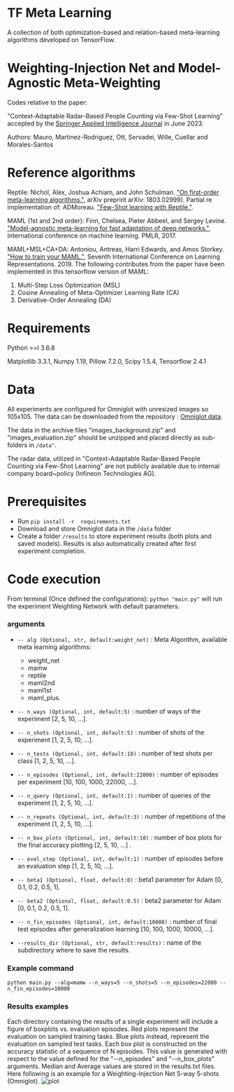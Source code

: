# TF Meta Learning

A collection of both optimization-based and relation-based meta-learning algorithms developed on TensorFlow.

# Weighting-Injection Net and Model-Agnostic Meta-Weighting

Codes relative to the paper:

"Context-Adaptable Radar-Based People Counting via Few-Shot Learning" accepted by the [Springer Applied Intelligence Journal](https://www.springer.com/journal/10489) in June 2023.

Authors: Mauro, Martinez-Rodriguez, Ott, Servadei, Wille, Cuellar and Morales-Santos

# Reference algorithms

Reptile:
Nichol, Alex, Joshua Achiam, and John
Schulman. ["On first-order meta-learning algorithms."](https://arxiv.org/abs/1803.02999), arXiv preprint arXiv:
1803.02999). Partial re implementation of:
ADMoreau. ["Few-Shot learning with Reptile."](https://keras.io/examples/vision/reptile/).

MAML (1st and 2nd order):
Finn, Chelsea, Pieter Abbeel, and Sergey
Levine. ["Model-agnostic meta-learning for fast adaptation of deep networks."](https://arxiv.org/abs/1703.03400),
International conference on machine learning. PMLR, 2017.

MAML+MSL+CA+DA:
Antoniou, Antreas, Harri Edwards, and Amos Storkey. ["How to train your MAML."](https://arxiv.org/abs/1810.09502),
Seventh International Conference on Learning Representations. 2019.
The following contributes from the paper have been implemented in this tensorflow version of MAML:

1. Multi-Step Loss Optimization (MSL)
2. Cosine Annealing of Meta-Optimizer Learning Rate (CA)
3. Derivative-Order Annealing (DA)

# Requirements

Python >=l 3.6.8

Matplotlib 3.3.1,
Numpy 1.19,
Pillow 7.2.0,
Scipy 1.5.4,
Tensorflow 2.4.1

# Data

All experiments are configured for Omniglot with unresized images so 105x105.
The data can be downloaded from the repository : [Omniglot data](https://github.com/brendenlake/omniglot).

The data in the archive files "images_background.zip" and
"images_evaluation.zip" should be unzipped and placed directly as sub-folders in ```/data"```.

The radar data, utilized in "Context-Adaptable Radar-Based People Counting via Few-Shot Learning" are not publicly available due to internal company board~policy (Infineon Technologies AG).

# Prerequisites

- Run ```pip install -r  requirements.txt ```
- Download and store Omniglot data in the ```/data``` folder
- Create a folder ```/results``` to store experiment results (both plots and saved models).
  Results is also automatically created after first experiment completion.

# Code execution

From terminal (Once defined the configurations): ```python "main.py"``` will run the experiment Weighting Network with
default parameters.

### arguments

- ```-- alg (Optional, str, default:weight_net)``` : Meta Algorithm, available meta learning algorithms:
    - weight_net
    - mamw
    - reptile
    - maml2nd
    - maml1st
    - maml_plus.

- ```-- n_ways (Optional, int, default:5)``` : number of ways of the experiment [2, 5, 10, ...].

- ```-- n_shots (Optional, int, default:5)``` : number of shots of the experiment [1, 2, 5, 10, ...].

- ```-- n_tests (Optional, int, default:10)``` : number of test shots per class [1, 2, 5, 10, ...].

- ```-- n_episodes (Optional, int, default:22000)``` : number of episodes per experiment [10, 100, 1000, 22000, ...].

- ```-- n_query (Optional, int, default:1)``` : number of queries of the experiment [1, 2, 5, 10, ...].

- ```-- n_repeats (Optional, int, default:3)``` : number of repetitions of the experiment [1, 2, 5, 10, ...].

- ```-- n_box_plots (Optional, int, default:10)``` : number of box plots for the final accuracy plotting [2, 5, 10, ...]
  .

- ```-- eval_step (Optional, int, default:1)``` : number of episodes before an evaluation step [1, 2, 5, 10, ...].

- ```-- beta1 (Optional, float, default:0)``` : beta1 parameter for Adam [0, 0.1, 0.2, 0.5, 1].

- ```-- beta2 (Optional, float, default:0.5)``` : beta2 parameter for Adam [0, 0.1, 0.2, 0.5, 1].

- ```-- n_fin_episodes (Optional, int, default:10000)``` : number of final test episodes after generalization 
  learning [10, 100, 1000, 10000, ...].
- ```--results_dir (Optional, str, default:results)``` : name of the subdirectory where to save the results.

### Example command

```python main.py --alg=mamw --n_ways=5 --n_shots=5 --n_episodes=22000 --n_fin_episodes=10000```


### Results examples

Each directory containing the results of a single experiment will include a figure of boxplots vs. evaluation episodes.
Red plots represent the evaluation on sampled training tasks. Blue plots instead, represent the evaluation on sampled test tasks.
Each box plot is constructed on the accuracy statistic of a sequence of N episodes. 
This value is generated with respect to the value defined for the "--n_episodes" and "--n_box_plots" arguments.
Median and Average values are stored in the results.txt files.
Here following is an example for a Weighting-Injection Net 5-way 5-shots (Omniglot).
![plot](./example_plots/box_plot_example.png)
